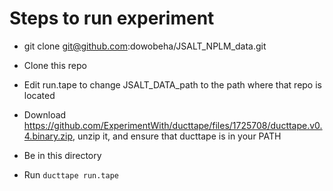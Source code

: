 # Steps to run experiment

* git clone git@github.com:dowobeha/JSALT_NPLM_data.git

* Clone this repo

* Edit run.tape to change JSALT_DATA_path to the path where that repo is located

* Download https://github.com/ExperimentWith/ducttape/files/1725708/ducttape.v0.4.binary.zip, unzip it, and ensure that ducttape is in your PATH

* Be in this directory

* Run `ducttape run.tape`

